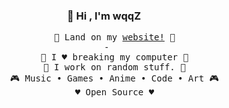 <h3 align="center">👋 Hi , I'm wqqZ</h1>
</p>

<div align="center">
  <pre>
    🧋 Land on my <a href="https://wqqz.dev"><span>website!</span></a> 🧋
 -
    💼 I ♥️ breaking my computer 💼
    🔭 I work on random stuff. 🔭
    🎮 Music • Games • Anime • Code • Art 🎮
    ♥️ Open Source ♥️
</pre>
</div>
